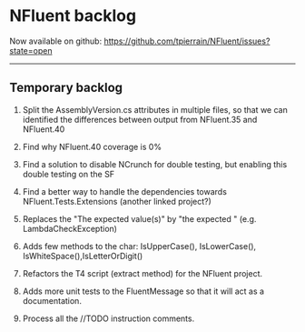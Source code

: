 NFluent backlog
===============

Now available on github: https://github.com/tpierrain/NFluent/issues?state=open

- - -

Temporary backlog
-------
1. Split the AssemblyVersion.cs attributes in multiple files, so that we can identified the differences between output from NFluent.35 and NFluent.40
1. Find why NFluent.40 coverage is 0%
1. Find a solution to disable NCrunch for double testing, but enabling this double testing on the SF
1. Find a better way to handle the dependencies towards NFluent.Tests.Extensions (another linked project?)


1. Replaces the "The expected value(s)" by "the expected <what is in stake here>" (e.g. LambdaCheckException)
1. Adds few methods to the char: IsUpperCase(), IsLowerCase(), IsWhiteSpace(),IsLetterOrDigit()
1. Refactors the T4 script (extract method) for the NFluent project.
1. Adds more unit tests to the FluentMessage so that it will act as a documentation.
1. Process all the //TODO instruction comments.